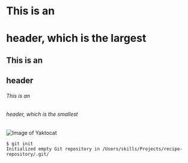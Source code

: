 # This is an <h1> header, which is the largest
## This is an <h2> header
###### This is an <h6> header, which is the smallest

  ![Image of Yaktocat](https://octodex.github.com/images/yaktocat.png)

  ```
$ git init
Initialized empty Git repository in /Users/skills/Projects/recipe-repository/.git/
```
